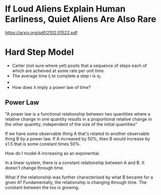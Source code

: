 # If Loud Aliens Explain Human Earliness, Quiet Aliens Are Also Rare
https://arxiv.org/pdf/2102.01522.pdf

# Hard Step Model

* Carter (not sure where yet) posits that a sequence of steps each of which are acheived at some rate per unit time.
* The average time $t_i$ to complete a step $i$ is $a_i$. 
* 
* How does it imply a power law of time?

## Power Law

"A power law is a functional relationship between two quantities where a relative change in one quantity results in a
proportional relative change in the other quantity, independent of the size of the initial quantities"

If we have some observable thing A that's related to another observable thing B by a power law. If A increased by 50%,
then B would increase by x1.5 that is some constant times 50%.

How do I model A increasing as an exponential.


In a linear system, there is a constant relationship between A and B. It doesn't change through time.

What if the relationship was further characterised by what B became for a given A?
Fundamentally, the relationship is changing through time. 
The constant between the too is growing.

